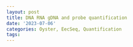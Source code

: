 ```yaml
---
layout: post
title: DNA RNA gDNA and probe quantification
date: '2023-07-06'
categories: Oyster, EecSeq, Quantification
tags: 
---
```

